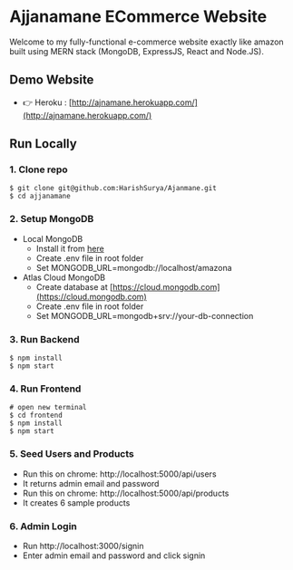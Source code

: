 # Ajjanamane ECommerce Website

Welcome to my fully-functional e-commerce website exactly like amazon built using MERN stack (MongoDB, ExpressJS, React and Node.JS).

## Demo Website

- 👉 Heroku : [http://ajnamane.herokuapp.com/](http://ajnamane.herokuapp.com/)


## Run Locally

### 1. Clone repo

```
$ git clone git@github.com:HarishSurya/Ajanmane.git
$ cd ajjanamane
```

### 2. Setup MongoDB

- Local MongoDB
  - Install it from [here](https://www.mongodb.com/try/download/community)
  - Create .env file in root folder
  - Set MONGODB_URL=mongodb://localhost/amazona  
- Atlas Cloud MongoDB
  - Create database at [https://cloud.mongodb.com](https://cloud.mongodb.com)
  - Create .env file in root folder
  - Set MONGODB_URL=mongodb+srv://your-db-connection

### 3. Run Backend

```
$ npm install
$ npm start
```

### 4. Run Frontend

```
# open new terminal
$ cd frontend
$ npm install
$ npm start
```

### 5. Seed Users and Products

- Run this on chrome: http://localhost:5000/api/users
- It returns admin email and password
- Run this on chrome: http://localhost:5000/api/products
- It creates 6 sample products

### 6. Admin Login

- Run http://localhost:3000/signin
- Enter admin email and password and click signin


   
